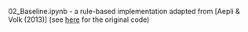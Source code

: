 02_Baseline.ipynb - a rule-based implementation adapted from [Aepli & Volk (2013)] (see [here](https://www.cl.uzh.ch/en/texttechnologies/publications/downloads.html) for the original code)

